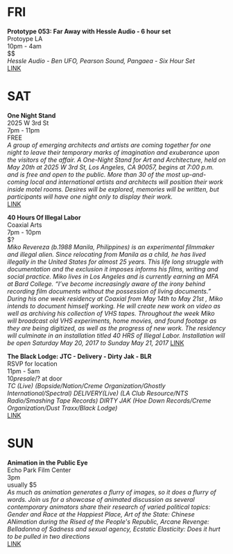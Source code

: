 # FRI
**Prototype 053: Far Away with Hessle Audio - 6 hour set**  
Protoype LA  
10pm - 4am  
$$  
*Hessle Audio - Ben UFO, Pearson Sound, Pangaea - Six Hour Set*  
[LINK](https://www.facebook.com/events/1789259304723896/)  

# SAT
**One Night Stand**  
2025 W 3rd St  
7pm - 11pm  
FREE  
*A group of emerging architects and artists are coming together for one night to leave their temporary marks of imagination and exuberance upon the visitors of the affair.  A One-Night Stand for Art and Architecture, held on May 20th at 2025 W 3rd St, Los Angeles, CA 90057, begins at 7:00 p.m. and is free and open to the public. More than 30 of the most up-and-coming local and international artists and architects will position their work inside motel rooms. Desires will be explored, memories will be written, but participants will have one night only to display their work.*  
[LINK](https://www.facebook.com/events/286266765132801/)  

**40 Hours Of Illegal Labor**  
Coaxial Arts  
7pm - 10pm  
$?  
*Miko Revereza (b.1988 Manila, Philippines) is an experimental filmmaker and illegal alien. Since relocating from Manila as a child, he has lived illegally in the United States for almost 25 years. This life long struggle with documentation and the exclusion it imposes informs his films, writing and social practice. Miko lives in Los Angeles and is currently earning an MFA at Bard College.  “I’ve become increasingly aware of the irony behind recording film documents without the possession of living documents.” During his one week residency at Coaxial from May 14th to May 21st , Miko intends to document himself working. He will create new work on video as well as archiving his collection of VHS tapes. Throughout the week Miko will broadcast old VHS experiments, home movies, and found footage as they are being digitized, as well as the progress of new work. The residency will culminate in an installation titled 40 HRS of Illegal Labor. Installation will be open Saturday May 20, 2017 to Sunday May 21, 2017*
[LINK](https://www.facebook.com/events/766874850155272/)  

**The Black Lodge: JTC - Delivery - Dirty Jak - BLR**  
RSVP for location  
11pm - 5am  
$10 presale/$? at door  
*TC (Live) (Bopside/Nation/Creme Organization/Ghostly International/Spectral) DELIVERY(Live) (LA Club Resource/NTS Radio/Smashing Tape Records) DIRTY JAK (Hoe Down Records/Creme Organization/Dust Traxx/Black Lodge)*  
[LINK](https://www.facebook.com/events/413495359017162/)  

# SUN
**Animation in the Public Eye**  
Echo Park Film Center  
3pm  
usually $5  
*As much as animation generates a flurry of images, so it does a flurry of words. Join us for a showcase of animated discussion as several contemporary animators share their research of varied political topics: Gender and Race at the Happiest Place, Art of the State: Chinese ANimation during the Rised of the People's Republic, Arcane Revenge: Belladonna of Sadness and sexual agency, Ecstatic Elasticity: Does it hurt to be pulled in two directions*  
[LINK](https://www.facebook.com/events/325234787892876/)  
